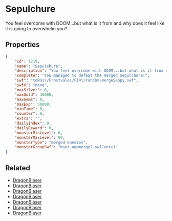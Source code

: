 # Sepulchure

You feel overcome with DOOM...but what is it from and why does it feel like it is going to overwhelm you?

## Properties

```json
{
    "id": 1219,
    "name": "Sepulchure",
    "description": "You feel overcome with DOOM...but what is it from and why does it feel like it is going to overwhelm you?",
    "complete": "You managed to defeat the merged Sepulchure!",
    "swf": "towns\/Frostvale\/F14\/random-mergeSeppy.swf",
    "swfX": "none",
    "maxSilver": 0,
    "maxGold": 30000,
    "maxGems": 0,
    "maxExp": 50000,
    "minTime": 0,
    "counter": 0,
    "extra": "",
    "dailyIndex": 0,
    "dailyReward": 0,
    "monsterMinLevel": 0,
    "monsterMaxLevel": 99,
    "monsterType": "merged enemies",
    "monsterGroupSwf": "mset-aqwmerge2.swf?ver=1"
}
```

## Related

- [DragonBlaser](../items/13229-dragonblaser.md)
- [DragonBlaser](../items/13230-dragonblaser.md)
- [DragonBlaser](../items/13231-dragonblaser.md)
- [DragonBlaser](../items/13232-dragonblaser.md)
- [DragonBlaser](../items/13233-dragonblaser.md)
- [DragonBlaser](../items/13234-dragonblaser.md)
- [DragonBlaser](../items/13235-dragonblaser.md)

